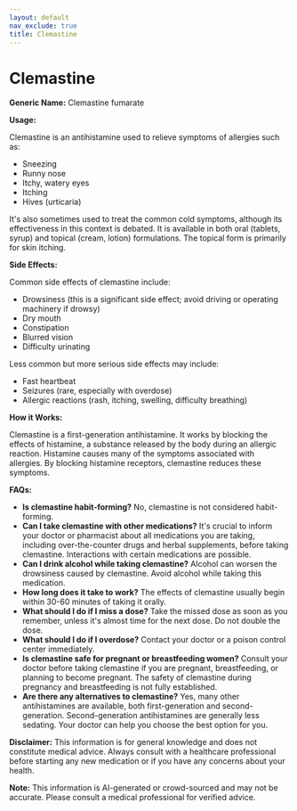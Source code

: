 ```yaml
---
layout: default
nav_exclude: true
title: Clemastine
---
```


# Clemastine

**Generic Name:** Clemastine fumarate

**Usage:**

Clemastine is an antihistamine used to relieve symptoms of allergies such as:

*   Sneezing
*   Runny nose
*   Itchy, watery eyes
*   Itching
*   Hives (urticaria)

It's also sometimes used to treat the common cold symptoms, although its effectiveness in this context is debated.  It is available in both oral (tablets, syrup) and topical (cream, lotion) formulations. The topical form is primarily for skin itching.

**Side Effects:**

Common side effects of clemastine include:

*   Drowsiness (this is a significant side effect; avoid driving or operating machinery if drowsy)
*   Dry mouth
*   Constipation
*   Blurred vision
*   Difficulty urinating

Less common but more serious side effects may include:

*   Fast heartbeat
*   Seizures (rare, especially with overdose)
*   Allergic reactions (rash, itching, swelling, difficulty breathing)

**How it Works:**

Clemastine is a first-generation antihistamine.  It works by blocking the effects of histamine, a substance released by the body during an allergic reaction.  Histamine causes many of the symptoms associated with allergies. By blocking histamine receptors, clemastine reduces these symptoms.

**FAQs:**

*   **Is clemastine habit-forming?** No, clemastine is not considered habit-forming.
*   **Can I take clemastine with other medications?**  It's crucial to inform your doctor or pharmacist about all medications you are taking, including over-the-counter drugs and herbal supplements, before taking clemastine.  Interactions with certain medications are possible.
*   **Can I drink alcohol while taking clemastine?** Alcohol can worsen the drowsiness caused by clemastine.  Avoid alcohol while taking this medication.
*   **How long does it take to work?**  The effects of clemastine usually begin within 30-60 minutes of taking it orally.
*   **What should I do if I miss a dose?** Take the missed dose as soon as you remember, unless it's almost time for the next dose. Do not double the dose.
*   **What should I do if I overdose?** Contact your doctor or a poison control center immediately.
*   **Is clemastine safe for pregnant or breastfeeding women?**  Consult your doctor before taking clemastine if you are pregnant, breastfeeding, or planning to become pregnant.  The safety of clemastine during pregnancy and breastfeeding is not fully established.
*   **Are there any alternatives to clemastine?** Yes, many other antihistamines are available, both first-generation and second-generation. Second-generation antihistamines are generally less sedating.  Your doctor can help you choose the best option for you.


**Disclaimer:** This information is for general knowledge and does not constitute medical advice. Always consult with a healthcare professional before starting any new medication or if you have any concerns about your health.


**Note:** This information is AI-generated or crowd-sourced and may not be accurate. Please consult a medical professional for verified advice.